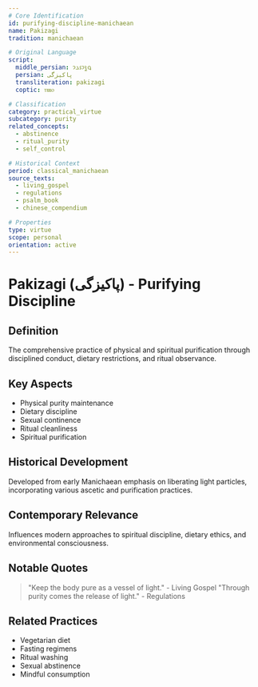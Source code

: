 ```yaml
---
# Core Identification
id: purifying-discipline-manichaean
name: Pakizagi
tradition: manichaean

# Original Language
script:
  middle_persian: 𐭯𐭪𐭩𐭦𐭢𐭩
  persian: پاکیزگی
  transliteration: pakizagi
  coptic: ⲧⲃⲃⲟ

# Classification
category: practical_virtue
subcategory: purity
related_concepts:
  - abstinence
  - ritual_purity
  - self_control

# Historical Context
period: classical_manichaean
source_texts:
  - living_gospel
  - regulations
  - psalm_book
  - chinese_compendium

# Properties
type: virtue
scope: personal
orientation: active
---
```


# Pakizagi (پاکیزگی) - Purifying Discipline

## Definition
The comprehensive practice of physical and spiritual purification through disciplined conduct, dietary restrictions, and ritual observance.

## Key Aspects
- Physical purity maintenance
- Dietary discipline
- Sexual continence
- Ritual cleanliness
- Spiritual purification

## Historical Development
Developed from early Manichaean emphasis on liberating light particles, incorporating various ascetic and purification practices.

## Contemporary Relevance
Influences modern approaches to spiritual discipline, dietary ethics, and environmental consciousness.

## Notable Quotes
> "Keep the body pure as a vessel of light." - Living Gospel
> "Through purity comes the release of light." - Regulations

## Related Practices
- Vegetarian diet
- Fasting regimens
- Ritual washing
- Sexual abstinence
- Mindful consumption